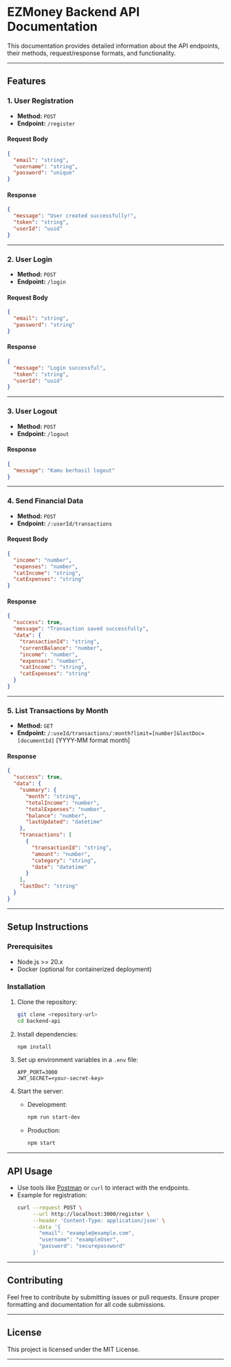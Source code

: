 
# EZMoney Backend API Documentation

This documentation provides detailed information about the API endpoints, their methods, request/response formats, and functionality.

---

## **Features**

### **1. User Registration**
- **Method:** `POST`  
- **Endpoint:** `/register`

#### **Request Body**
```json
{
  "email": "string",
  "username": "string",
  "password": "unique"
}
```

#### **Response**
```json
{
  "message": "User created successfully!",
  "token": "string",
  "userId": "uuid"
}
```

---

### **2. User Login**
- **Method:** `POST`  
- **Endpoint:** `/login`

#### **Request Body**
```json
{
  "email": "string",
  "password": "string"
}
```

#### **Response**
```json
{
  "message": "Login successful",
  "token": "string",
  "userId": "uuid"
}
```

---

### **3. User Logout**
- **Method:** `POST`  
- **Endpoint:** `/logout`

#### **Response**
```json
{
  "message": "Kamu berhasil logout"
}
```

---

### **4. Send Financial Data**
- **Method:** `POST`  
- **Endpoint:** `/:userId/transactions`

#### **Request Body**
```json
{
  "income": "number",
  "expenses": "number",
  "catIncome": "string",
  "catExpenses": "string"
}
```

#### **Response**
```json
{
  "success": true,
  "message": "Transaction saved successfully",
  "data": {
    "transactionId": "string",
    "currentBalance": "number",
    "income": "number",
    "expenses": "number",
    "catIncome": "string",
    "catExpenses": "string"
  }
}
```

---

### **5. List Transactions by Month**
- **Method:** `GET`  
- **Endpoint:** `/:useId/transactions/:month?limit=[number]&lastDoc=[documentId]` [YYYY-MM format month]

#### **Response**
```json
{
  "success": true,
  "data": {
    "summary": {
      "month": "string",
      "totalIncome": "number",
      "totalExpenses": "number",
      "balance": "number",
      "lastUpdated": "datetime"
    },
    "transactions": [
      {
        "transactionId": "string",
        "amount": "number",
        "category": "string",
        "date": "datetime"
      }
    ],
    "lastDoc": "string"
  }
}
```

---

## **Setup Instructions**

### Prerequisites
- Node.js >= 20.x
- Docker (optional for containerized deployment)

### Installation
1. Clone the repository:
   ```bash
   git clone <repository-url>
   cd backend-api
   ```
2. Install dependencies:
   ```bash
   npm install
   ```
3. Set up environment variables in a `.env` file:
   ```plaintext
   APP_PORT=3000
   JWT_SECRET=<your-secret-key>
   ```

4. Start the server:
   - Development:
     ```bash
     npm run start-dev
     ```
   - Production:
     ```bash
     npm start
     ```

---

## **API Usage**
- Use tools like [Postman](https://www.postman.com/) or `curl` to interact with the endpoints.
- Example for registration:
  ```bash
  curl --request POST \
       --url http://localhost:3000/register \
       --header 'Content-Type: application/json' \
       --data '{
         "email": "example@example.com",
         "username": "exampleUser",
         "password": "securepassword"
       }'
  ```

---

## **Contributing**
Feel free to contribute by submitting issues or pull requests. Ensure proper formatting and documentation for all code submissions.

---

## **License**
This project is licensed under the MIT License.

---
